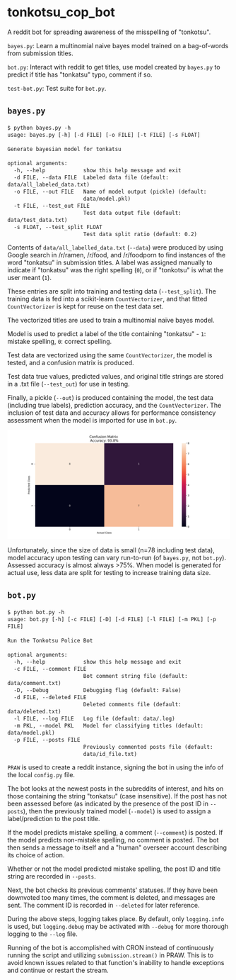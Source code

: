 # tonkotsu_cop_bot
A reddit bot for spreading awareness of the misspelling of "tonkotsu".

`bayes.py`: Learn a multinomial naive bayes model trained on a bag-of-words from submission titles.

`bot.py`: Interact with reddit to get titles, use model created by `bayes.py` to predict if title has "tonkatsu" typo, comment if so.

`test-bot.py`: Test suite for `bot.py`.

## `bayes.py`
```
$ python bayes.py -h
usage: bayes.py [-h] [-d FILE] [-o FILE] [-t FILE] [-s FLOAT]

Generate bayesian model for tonkatsu

optional arguments:
  -h, --help            show this help message and exit
  -d FILE, --data FILE  Labeled data file (default: data/all_labeled_data.txt)
  -o FILE, --out FILE   Name of model output (pickle) (default:
                        data/model.pkl)
  -t FILE, --test_out FILE
                        Test data output file (default: data/test_data.txt)
  -s FLOAT, --test_split FLOAT
                        Test data split ratio (default: 0.2)
 ```

Contents of `data/all_labelled_data.txt` (`--data`) were produced by using Google search in /r/ramen, /r/food, and /r/foodporn to find instances of the word "tonkatsu" in submission titles. A label was assigned manually to indicate if "tonkatsu" was the right spelling (`0`), or if "tonkotsu" is what the user meant (`1`).

These entries are split into training and testing data (`--test_split`). The training data is fed into a scikit-learn `CountVectorizer`, and that fitted `CountVectorizer` is kept for reuse on the test data set.

The vectorized titles are used to train a multinomial naïve bayes model.

Model is used to predict a label of the title containing "tonkatsu" - `1`: mistake spelling, `0`: correct spelling.

Test data are vectorized using the same `CountVectorizer`, the model is tested, and a confusion matrix is produced.

Test data true values, predicted values, and original title strings are stored in a .txt file (`--test_out`) for use in testing.

Finally, a pickle (`--out`) is produced containing the model, the test data (including true labels), prediction accuracy, and the `CountVectorizer`. The inclusion of test data and accuracy allows for performance consistency assessment when the model is imported for use in `bot.py`.

![Example of output confusion matrix](data/confusion_matrix.svg)

Unfortunately, since the size of data is small (n=78 including test data), model accuracy upon testing can vary run-to-run (of `bayes.py`, not `bot.py`). Assessed accuracy is almost always >75%. When model is generated for actual use, less data are split for testing to increase training data size.


## `bot.py`
```
$ python bot.py -h
usage: bot.py [-h] [-c FILE] [-D] [-d FILE] [-l FILE] [-m PKL] [-p FILE]

Run the Tonkotsu Police Bot

optional arguments:
  -h, --help            show this help message and exit
  -c FILE, --comment FILE
                        Bot comment string file (default: data/comment.txt)
  -D, --Debug           Debugging flag (default: False)
  -d FILE, --deleted FILE
                        Deleted comments file (default: data/deleted.txt)
  -l FILE, --log FILE   Log file (default: data/.log)
  -m PKL, --model PKL   Model for classifying titles (default: data/model.pkl)
  -p FILE, --posts FILE
                        Previously commented posts file (default:
                        data/id_file.txt)
```

`PRAW` is used to create a reddit instance, signing the bot in using the info of the local `config.py` file.

The bot looks at the newest posts in the subreddits of interest, and hits on those containing the string "tonkatsu" (case insensitive). If the post has not been assessed before (as indicated by the presence of the post ID in `--posts`), then the previously trained model (`--model`) is used to assign a label/prediction to the post title.

If the model predicts mistake spelling, a comment (`--comment`) is posted. If the model predicts non-mistake spelling, no comment is posted. The bot then sends a message to itself and a "human" overseer account describing its choice of action. 

Whether or not the model predicted mistake spelling, the post ID and title string are recorded in `--posts`.

Next, the bot checks its previous comments' statuses. If they have been downvoted too many times, the comment is deleted, and messages are sent. The comment ID is recorded in `--deleted` for later reference.

During the above steps, logging takes place. By default, only `logging.info` is used, but `logging.debug` may be activated with `--debug` for more thorough logging to the `--log` file.

Running of the bot is accomplished with CRON instead of continuously running the script and utilizing `submission.stream()` in PRAW. This is to avoid known issues related to that function's inability to handle exceptions and continue or restart the stream.
